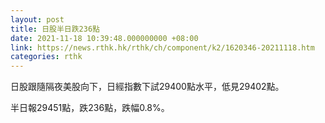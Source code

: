 ```yaml
---
layout: post
title: 日股半日跌236點
date: 2021-11-18 10:39:48.000000000 +08:00
link: https://news.rthk.hk/rthk/ch/component/k2/1620346-20211118.htm
categories: rthk
---
```


日股跟隨隔夜美股向下，日經指數下試29400點水平，低見29402點。

半日報29451點，跌236點，跌幅0.8%。
